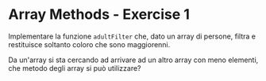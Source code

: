 # Array Methods - Exercise 1

Implementare la funzione `adultFilter` che, dato un array di persone, filtra e restituisce soltanto coloro che sono maggiorenni.

Da un'array si sta cercando ad arrivare ad un altro array con meno elementi, che metodo degli array si può utilizzare?
